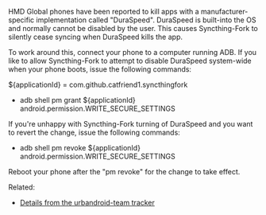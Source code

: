 HMD Global phones have been reported to kill apps with a manufacturer-specific implementation called "DuraSpeed". DuraSpeed is built-into the OS and normally cannot be disabled by the user. This causes Syncthing-Fork to silently cease syncing when DuraSpeed kills the app.

To work around this, connect your phone to a computer running ADB.
If you like to allow Syncthing-Fork to attempt to disable DuraSpeed system-wide when your phone boots, issue the following commands:

${applicationId} = com.github.catfriend1.syncthingfork

* adb shell pm grant ${applicationId} android.permission.WRITE_SECURE_SETTINGS

If you're unhappy with Syncthing-Fork turning of DuraSpeed and you want to revert the change, issue the following commands:

* adb shell pm revoke ${applicationId} android.permission.WRITE_SECURE_SETTINGS

Reboot your phone after the "pm revoke" for the change to take effect.

Related:
- [Details from the urbandroid-team tracker](https://github.com/urbandroid-team/dont-kill-my-app/issues/57)
